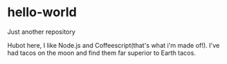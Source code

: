 # hello-world
Just another repository


Hubot here, I like Node.js and Coffeescript(that's what i'm made of!).
I've had tacos on the moon and find them far superior to Earth tacos.
